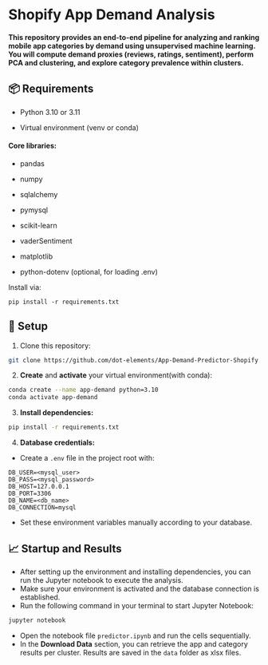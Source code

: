 # Shopify App Demand Analysis

#### This repository provides an end-to-end pipeline for analyzing and ranking mobile app categories by demand using unsupervised machine learning. You will compute demand proxies (reviews, ratings, sentiment), perform PCA and clustering, and explore category prevalence within clusters.

## 📦 Requirements

- Python 3.10 or 3.11

- Virtual environment (venv or conda)

#### Core libraries:

- pandas

- numpy

- sqlalchemy

- pymysql

- scikit-learn

- vaderSentiment

- matplotlib

- python-dotenv (optional, for loading .env)

Install via:

``pip install -r requirements.txt``


## 🔧 Setup

1. Clone this repository:



```bash
git clone https://github.com/dot-elements/App-Demand-Predictor-Shopify.git
```



2. **Create** and **activate** your virtual environment(with conda):
```bash
conda create --name app-demand python=3.10
conda activate app-demand
```
3. **Install dependencies:**

```bash
pip install -r requirements.txt
```


4. **Database credentials:**
- Create a `.env` file in the project root with:
```dotenv
DB_USER=<mysql_user>
DB_PASS=<mysql_password>
DB_HOST=127.0.0.1      
DB_PORT=3306
DB_NAME=<db_name>
DB_CONNECTION=mysql
```

- Set these environment variables manually according to your database.

## 📈 Startup and Results
- After setting up the environment and installing dependencies, you can run the Jupyter notebook to execute the analysis.
- Make sure your environment is activated and the database connection is established.
- Run the following command in your terminal to start Jupyter Notebook:
```bash
jupyter notebook
```
- Open the notebook file `predictor.ipynb` and run the cells sequentially.
- In the **Download Data** section, you can retrieve the app and category results per cluster. Results are saved in the `data` folder as xlsx files.